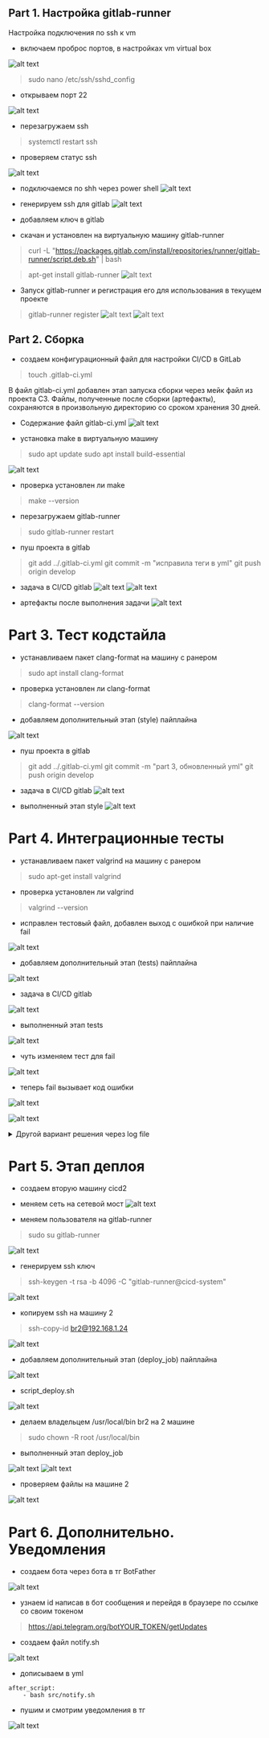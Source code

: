 ## Part 1. Настройка gitlab-runner

Настройка подключения по ssh к vm

* включаем проброс портов, в настройках vm virtual box

![alt text](image-3.png)

> sudo nano /etc/ssh/sshd_config

* открываем порт 22

![alt text](image-2.png)

* перезагружаем ssh
> systemctl restart ssh

* проверяем статус ssh

![alt text](image-1.png)

* подключаемся по shh через power shell
![alt text](image-4.png)

* генерируем ssh для gitlab
![alt text](image-5.png)

* добавляем ключ в gitlab

* cкачан и установлен на виртуальную машину gitlab-runner

> curl -L "https://packages.gitlab.com/install/repositories/runner/gitlab-runner/script.deb.sh" | bash

> apt-get install gitlab-runner
![alt text](image.png)  

* Запуск gitlab-runner и регистрация его для использования в текущем проекте

> gitlab-runner register
![alt text](image-7.png)
![alt text](image-8.png)

## Part 2. Сборка

* создаем конфигурационный файл для настройки CI/CD в GitLab
> touch .gitlab-ci.yml

В файл gitlab-ci.yml добавлен этап запуска сборки через мейк файл из проекта C3. Файлы, полученные после сборки (артефакты), сохраняются в произвольную директорию со сроком хранения 30 дней.

* Содержание файл gitlab-ci.yml 
![alt text](image-9.png)

* установка make в виртуальную машину
> sudo apt update
> sudo apt install build-essential

![alt text](image-10.png)

* проверка установлен ли make
> make --version

* перезагружаем gitlab-runner
> sudo gitlab-runner restart

* пуш проекта в gitlab
> git add ../.gitlab-ci.yml
> git commit -m "исправила теги в yml"
> git push origin develop

* задача в CI/CD gitlab
![alt text](image-11.png)
![alt text](image-12.png)

* артефакты после выполнения задачи
![alt text](image-13.png)

# Part 3. Тест кодстайла

* устанавливаем пакет clang-format на машину с ранером

> sudo apt install clang-format

* проверка установлен ли clang-format

> clang-format --version

* добавляем дополнительный этап (style) пайплайна

![alt text](image-14.png)

* пуш проекта в gitlab
> git add ../.gitlab-ci.yml
> git commit -m "part 3, обновленный yml"
> git push origin develop

* задача в CI/CD gitlab
![alt text](image-15.png)

* выполненный этап style
![alt text](image-16.png)

# Part 4. Интеграционные тесты

* устанавливаем пакет valgrind на машину с ранером
> sudo apt-get install valgrind

* проверка установлен ли valgrind
> valgrind --version

* исправлен тестовый файл, добавлен выход с ошибкой при наличие fail

![alt text](image-6.png)

* добавляем дополнительный этап (tests) пайплайна

![alt text](image-17.png)

* задача в CI/CD gitlab

![alt text](image-19.png)

* выполненный этап tests

![alt text](image-18.png)

* чуть изменяем тест для fail

![alt text](image-20.png)

* теперь fail вызывает код ошибки

![alt text](image-21.png)

![alt text](image-22.png)

<details>
    <summary>Другой вариант решения через log file</summary>
    script:
    - cd src/cat
    - make test | tee test_output.log  # Запускаем тесты и сохраняем вывод в лог
    - make test
    - cd ../grep
    - make test | tee -a test_output.log  # Добавляем вывод тестов в тот же лог
    - |
      if grep -q "FAIL: 0" test_output.log; then
        echo "All tests passed."
      else
        echo "Tests failed!"
        exit 1
      fi
    - make test
</details>

# Part 5. Этап деплоя

* создаем вторую машину cicd2

* меняем сеть на сетевой мост
![alt text](image-30.png)

* меняем пользователя на gitlab-runner
> sudo su gitlab-runner

![alt text](image-29.png)

* генерируем ssh ключ
> ssh-keygen -t rsa -b 4096 -C "gitlab-runner@cicd-system"

![alt text](image-31.png)

* копируем ssh на машину 2
> ssh-copy-id br2@192.168.1.24

![alt text](image-32.png)

* добавляем дополнительный этап (deploy_job) пайплайна

![alt text](image-25.png)

* script_deploy.sh

![alt text](image-26.png)

* делаем владельцем /usr/local/bin br2 на 2 машине 
> sudo chown -R root /usr/local/bin

* выполненный этап deploy_job

![alt text](image-28.png)
![alt text](image-24.png)

* проверяем файлы на машине 2 

![alt text](image-27.png)

# Part 6. Дополнительно. Уведомления

* создаем бота через бота в тг BotFather

![alt text](image-33.png)

* узнаем id написав в бот сообщения и перейдя в браузере по ссылке со своим токеном

> https://api.telegram.org/botYOUR_TOKEN/getUpdates

* создаем файл notify.sh

![alt text](image-34.png)

* дописываем в yml 

```console
after_script:
    - bash src/notify.sh
```

* пушим и смотрим уведомления в тг

![alt text](image-35.png)